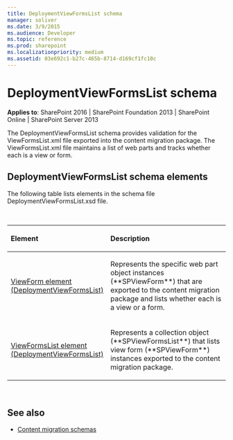 ```yaml
---
title: DeploymentViewFormsList schema
manager: soliver
ms.date: 3/9/2015
ms.audience: Developer
ms.topic: reference
ms.prod: sharepoint
ms.localizationpriority: medium
ms.assetid: 03e692c1-b27c-465b-8714-d169cf1fc10c
---
```


# DeploymentViewFormsList schema

**Applies to**: SharePoint 2016 | SharePoint Foundation 2013 | SharePoint Online | SharePoint Server 2013

The DeploymentViewFormsList schema provides validation for the ViewFormsList.xml file exported into the content migration package. The ViewFormsList.xml file maintains a list of web parts and tracks whether each is a view or form.

## DeploymentViewFormsList schema elements

The following table lists elements in the schema file DeploymentViewFormsList.xsd file.

<br/>

<table>
<colgroup>
<col width="40%" />
<col width="60%" />
</colgroup>
<thead>
<tr class="header">
<th align="left"><p>Element</p></th>
<th align="left"><p>Description</p></th>
</tr>
</thead>
<tbody>
<tr class="odd">
<td align="left"><p><span sdata="link"><a href="viewform-element-deploymentviewformslist.md">ViewForm element (DeploymentViewFormsList)</a></span></p></td>
<td align="left"><p>Represents the specific web part object instances (**SPViewForm**) that are exported to the content migration package and lists whether each is a view or a form.</p></td>
</tr>
<tr class="even">
<td align="left"><p><span sdata="link"><a href="viewformslist-element-deploymentviewformslist.md">ViewFormsList element (DeploymentViewFormsList)</a></span></p></td>
<td align="left"><p>Represents a collection object (**SPViewFormsList**) that lists view form (**SPViewForm**) instances exported to the content migration package.</p></td>
</tr>
</tbody>
</table>

<br/>

## See also

- [Content migration schemas](content-migration-schemas.md)








